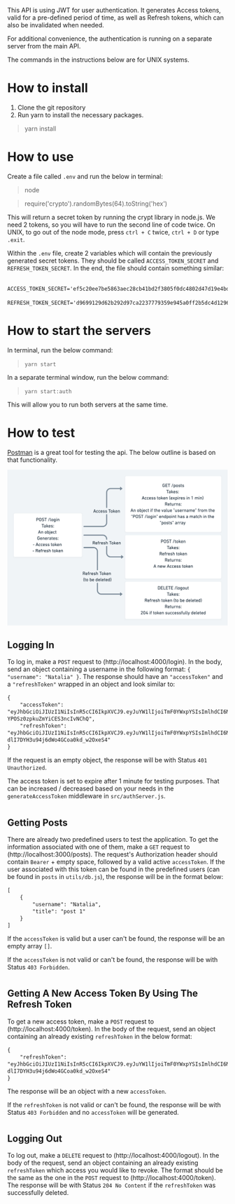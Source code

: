 This API is using JWT for user authentication. It generates Access tokens, valid for a pre-defined period of time, as well as Refresh tokens, which can also be invalidated when needed.

For additional convenience, the authentication is running on a separate server from the main API.

The commands in the instructions below are for UNIX systems.

# How to install

1. Clone the git repository
2. Run yarn to install the necessary packages.

> yarn install

# How to use

Create a file called `.env` and run the below in terminal:

> node

> require('crypto').randomBytes(64).toString('hex')

This will return a secret token by running the crypt library in node.js. We need 2 tokens, so you will have to run the second line of code twice. On UNIX, to go out of the node mode, press `ctrl + C` twice, `ctrl + D` or type `.exit`.

Within the `.env` file, create 2 variables which will contain the previously generated secret tokens. They should be called `ACCESS_TOKEN_SECRET` and `REFRESH_TOKEN_SECRET`. In the end, the file should contain something similar:

```
 ACCESS_TOKEN_SECRET='ef5c20ee7be5863aec28cb41bd2f3805f0dc4802d47d19e4bd2a90936663594348e4f2fd3a821b59be02cc0a690fa956996cf77cdcc591c03c20e8d21c5ba5e7'
 REFRESH_TOKEN_SECRET='d9699129d62b292d97ca2237779359e945a0ff2b5dc4d12969e77a528fe45387a388dbbd809c302ab91e00fdcc6c99d638b068917223435e820417993fcbre97'
```

# How to start the servers

In terminal, run the below command:

> `yarn start`

In a separate terminal window, run the below command:

> `yarn start:auth`

This will allow you to run both servers at the same time.

# How to test

[Postman](https://www.postman.com/) is a great tool for testing the api. The below outline is based on that functionality.

![Endpoints](/endpoints.png)

## Logging In

To log in, make a `POST` request to (http://localhost:4000/login). In the body, send an object containing a username in the following format: `{ "username": "Natalia" }`. The response should have an `"accessToken"` and a `"refreshToken"` wrapped in an object and look similar to:

```
{
    "accessToken": "eyJhbGciOiJIUzI1NiIsInR5cCI6IkpXVCJ9.eyJuYW1lIjoiTmF0YWxpYSIsImlhdCI6MTYxNzg4OTQ0NSwiZXhwIjoxNjE3ODg5NTA1fQ.iH67QVlt1TXG9usP-YPOSz0zpkuZmYiCES3ncIvNChQ",
    "refreshToken": "eyJhbGciOiJIUzI1NiIsInR5cCI6IkpXVCJ9.eyJuYW1lIjoiTmF0YWxpYSIsImlhdCI6MTYxNzg4OTQ0NX0.a8YUrKLlMU-dlI7DYH3u94j6dWo4GCoa0kd_w2OxeS4"
}
```

If the request is an empty object, the response will be with Status `401 Unauthorized`.

The access token is set to expire after 1 minute for testing purposes. That can be increased / decreased based on your needs in the `generateAccessToken` middleware in `src/authServer.js`.

#

## Getting Posts

There are already two predefined users to test the application. To get the information associated with one of them, make a `GET` request to (http://localhost:3000/posts). The request's Authorization header should contain `Bearer` + empty space, followed by a valid active `accessToken`. If the user associated with this token can be found in the predefined users (can be found in `posts` in `utils/db.js`), the response will be in the format below:

```
[
    {
        "username": "Natalia",
        "title": "post 1"
    }
]
```

If the `accessToken` is valid but a user can't be found, the response will be an empty array `[]`.

If the `accessToken` is not valid or can't be found, the response will be with Status `403 Forbidden`.

#

## Getting A New Access Token By Using The Refresh Token

To get a new access token, make a `POST` request to (http://localhost:4000/token). In the body of the request, send an object containing an already existing `refreshToken` in the below format:

```
{
    "refreshToken": "eyJhbGciOiJIUzI1NiIsInR5cCI6IkpXVCJ9.eyJuYW1lIjoiTmF0YWxpYSIsImlhdCI6MTYxNzg4OTQ0NX0.a8YUrKLlMU-dlI7DYH3u94j6dWo4GCoa0kd_w2OxeS4"
}
```

The response will be an object with a new `accessToken`.

If the `refreshToken` is not valid or can't be found, the response will be with Status `403 Forbidden` and no `accessToken` will be generated.

#

## Logging Out

To log out, make a `DELETE` request to (http://localhost:4000/logout). In the body of the request, send an object containing an already existing `refreshToken` which access you would like to revoke. The format should be the same as the one in the `POST` request to (http://localhost:4000/token). The response will be with Status `204 No Content` if the `refreshToken` was successfully deleted.
